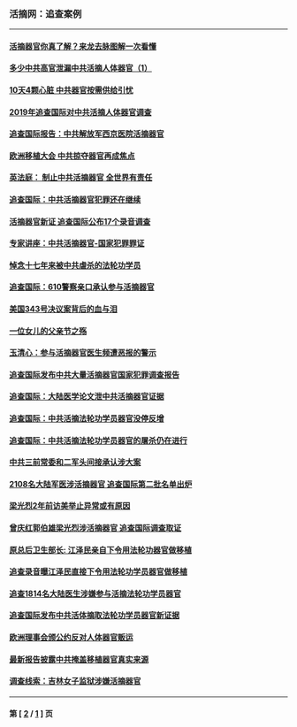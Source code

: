 ### 活摘网：追查案例
---
#### [活摘器官你真了解？来龙去脉图解一次看懂](../../pages/nf5880/n13013820.md?11170430) 
#### [多少中共高官泄漏中共活摘人体器官（1）](../../pages/nf5880/n12671234.md?11170430) 
#### [10天4颗心脏 中共器官按需供给引忧](../../pages/nf5880/n12326366.md?11170430) 
#### [2019年追查国际对中共活摘人体器官调查](../../pages/nf5880/n11917733.md?11170430) 
#### [追查国际报告：中共解放军西京医院活摘器官](../../pages/nf5880/n11838359.md?11170430) 
#### [欧洲移植大会 中共掠夺器官再成焦点](../../pages/nf5880/n11538883.md?11170430) 
#### [英法庭： 制止中共活摘器官 全世界有责任](../../pages/nf5880/n11330691.md?11170430) 
#### [追查国际：中共活摘器官犯罪还在继续](../../pages/nf5880/n11218301.md?11170430) 
#### [活摘器官新证 追查国际公布17个录音调查](../../pages/nf5880/n10897744.md?11170430) 
#### [专家讲座：中共活摘器官-国家犯罪罪证](../../pages/nf5880/n8828153.md?11170430) 
#### [悼念十七年来被中共虐杀的法轮功学员](../../pages/nf5880/n8124823.md?11170430) 
#### [追查国际：610警察亲口承认参与活摘器官](../../pages/nf5880/n8109067.md?11170430) 
#### [美国343号决议案背后的血与泪](../../pages/nf5880/n8020684.md?11170430) 
#### [一位女儿的父亲节之殇](../../pages/nf5880/n8014122.md?11170430) 
#### [玉清心：参与活摘器官医生频遭恶报的警示](../../pages/nf5880/n4637546.md?11170430) 
#### [追查国际发布中共大量活摘器官国家犯罪调查报告](../../pages/nf5880/n4613428.md?11170430) 
#### [追查国际：大陆医学论文泄中共活摘器官证据](../../pages/nf5880/n4608794.md?11170430) 
#### [追查国际：中共活摘法轮功学员器官没停反增](../../pages/nf5880/n4584075.md?11170430) 
#### [追查国际：中共活摘法轮功学员器官的屠杀仍在进行](../../pages/nf5880/n4299154.md?11170430) 
#### [中共三前常委和二军头间接承认涉大案](../../pages/nf5880/n4286244.md?11170430) 
#### [2108名大陆军医涉活摘器官 追查国际第二批名单出炉](../../pages/nf5880/n4284769.md?11170430) 
#### [梁光烈2年前访美举止异常或有原因](../../pages/nf5880/n4279686.md?11170430) 
#### [曾庆红郭伯雄梁光烈涉活摘器官 追查国际调查取证](../../pages/nf5880/n4278462.md?11170430) 
#### [原总后卫生部长: 江泽民亲自下令用法轮功器官做移植](../../pages/nf5880/n4263864.md?11170430) 
#### [追查录音曝江泽民直接下令用法轮功学员器官做移植](../../pages/nf5880/n4261268.md?11170430) 
#### [追查1814名大陆医生涉嫌参与活摘法轮功学员器官](../../pages/nf5880/n4259055.md?11170430) 
#### [追查国际发布中共活体摘取法轮功学员器官新证据](../../pages/nf5880/n4258255.md?11170430) 
#### [欧洲理事会颁公约反对人体器官贩运](../../pages/nf5880/n4206955.md?11170430) 
#### [最新报告披露中共掩盖移植器官真实来源](../../pages/nf5880/n4140084.md?11170430) 
#### [调查线索：吉林女子监狱涉嫌活摘器官](../../pages/nf5880/n4044366.md?11170430) 

---
#### 第 [ [2](./2.md?11170430) / [1](./1.md?11170430) ] 页
